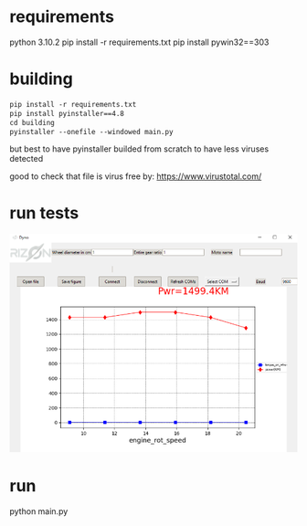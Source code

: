 # requirements
python 3.10.2
pip install -r requirements.txt
pip install pywin32==303

# building
```
pip install -r requirements.txt
pip install pyinstaller==4.8
cd building
pyinstaller --onefile --windowed main.py
```

but best to have pyinstaller builded from scratch to have less viruses detected

good to check that file is virus free by: https://www.virustotal.com/

# run tests


![how_app_look](app_preview.PNG)

# run
python main.py
